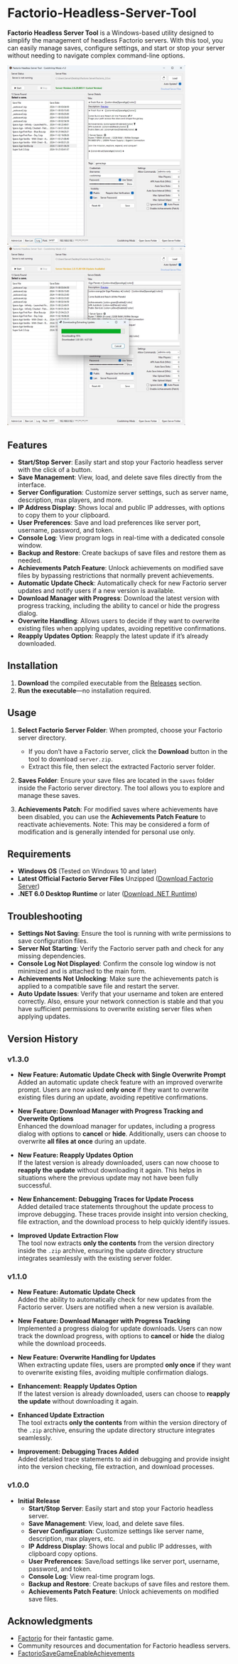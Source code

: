 # Factorio-Headless-Server-Tool

**Factorio Headless Server Tool** is a Windows-based utility designed to simplify the management of headless Factorio servers. With this tool, you can easily manage saves, configure settings, and start or stop your server without needing to navigate complex command-line options.

<img src="Screenshot.jpg" alt="Main Interface Screenshot" width="400" />
<img src="Updater-Screenshot.jpg" alt="Updater Interface Screenshot" width="400" />

## Features


- **Start/Stop Server**: Easily start and stop your Factorio headless server with the click of a button.
- **Save Management**: View, load, and delete save files directly from the interface.
- **Server Configuration**: Customize server settings, such as server name, description, max players, and more.
- **IP Address Display**: Shows local and public IP addresses, with options to copy them to your clipboard.
- **User Preferences**: Save and load preferences like server port, username, password, and token.
- **Console Log**: View program logs in real-time with a dedicated console window.
- **Backup and Restore**: Create backups of save files and restore them as needed.
- **Achievements Patch Feature**: Unlock achievements on modified save files by bypassing restrictions that normally prevent achievements.
- **Automatic Update Check**: Automatically check for new Factorio server updates and notify users if a new version is available.
- **Download Manager with Progress**: Download the latest version with progress tracking, including the ability to cancel or hide the progress dialog.
- **Overwrite Handling**: Allows users to decide if they want to overwrite existing files when applying updates, avoiding repetitive confirmations.
- **Reapply Updates Option**: Reapply the latest update if it’s already downloaded.

## Installation

1. **Download** the compiled executable from the [Releases](https://github.com/coolshrimp/Factorio-Headless-Server-Tool/releases/) section.
2. **Run the executable**—no installation required.

## Usage

1. **Select Factorio Server Folder**: When prompted, choose your Factorio server directory.
   - If you don’t have a Factorio server, click the **Download** button in the tool to download `server.zip`.
   - Extract this file, then select the extracted Factorio server folder.
     
2. **Saves Folder**: Ensure your save files are located in the `saves` folder inside the Factorio server directory. The tool allows you to explore and manage these saves.

3. **Achievements Patch**: For modified saves where achievements have been disabled, you can use the **Achievements Patch Feature** to reactivate achievements. Note: This may be considered a form of modification and is generally intended for personal use only.

## Requirements

- **Windows OS** (Tested on Windows 10 and later)
- **Latest Official Factorio Server Files** Unzipped ([Download Factorio Server](https://www.factorio.com/download))
- **.NET 6.0 Desktop Runtime** or later ([Download .NET Runtime](https://dotnet.microsoft.com/en-us/download/dotnet/thank-you/runtime-desktop-6.0.35-windows-x64-installer))

## Troubleshooting

- **Settings Not Saving**: Ensure the tool is running with write permissions to save configuration files.
- **Server Not Starting**: Verify the Factorio server path and check for any missing dependencies.
- **Console Log Not Displayed**: Confirm the console log window is not minimized and is attached to the main form.
- **Achievements Not Unlocking**: Make sure the achievements patch is applied to a compatible save file and restart the server.
- **Auto Update Issues**: Verify that your username and token are entered correctly. Also, ensure your network connection is stable and that you have sufficient permissions to overwrite existing server files when applying updates.

## Version History

### v1.3.0

- **New Feature: Automatic Update Check with Single Overwrite Prompt**  
  Added an automatic update check feature with an improved overwrite prompt. Users are now asked **only once** if they want to overwrite existing files during an update, avoiding repetitive confirmations.

- **New Feature: Download Manager with Progress Tracking and Overwrite Options**  
  Enhanced the download manager for updates, including a progress dialog with options to **cancel** or **hide**. Additionally, users can choose to overwrite **all files at once** during an update.

- **New Feature: Reapply Updates Option**  
  If the latest version is already downloaded, users can now choose to **reapply the update** without downloading it again. This helps in situations where the previous update may not have been fully successful.

- **New Enhancement: Debugging Traces for Update Process**  
  Added detailed trace statements throughout the update process to improve debugging. These traces provide insight into version checking, file extraction, and the download process to help quickly identify issues.

- **Improved Update Extraction Flow**  
  The tool now extracts **only the contents** from the version directory inside the `.zip` archive, ensuring the update directory structure integrates seamlessly with the existing server folder.

### v1.1.0

- **New Feature: Automatic Update Check**  
  Added the ability to automatically check for new updates from the Factorio server. Users are notified when a new version is available.

- **New Feature: Download Manager with Progress Tracking**  
  Implemented a progress dialog for update downloads. Users can now track the download progress, with options to **cancel** or **hide** the dialog while the download proceeds.

- **New Feature: Overwrite Handling for Updates**  
  When extracting update files, users are prompted **only once** if they want to overwrite existing files, avoiding multiple confirmation dialogs.

- **Enhancement: Reapply Updates Option**  
  If the latest version is already downloaded, users can choose to **reapply the update** without downloading it again.

- **Enhanced Update Extraction**  
  The tool extracts **only the contents** from within the version directory of the `.zip` archive, ensuring the update directory structure integrates seamlessly.

- **Improvement: Debugging Traces Added**  
  Added detailed trace statements to aid in debugging and provide insight into the version checking, file extraction, and download processes.

### v1.0.0

- **Initial Release**  
  - **Start/Stop Server**: Easily start and stop your Factorio headless server.
  - **Save Management**: View, load, and delete save files.
  - **Server Configuration**: Customize settings like server name, description, max players, etc.
  - **IP Address Display**: Shows local and public IP addresses, with clipboard copy options.
  - **User Preferences**: Save/load settings like server port, username, password, and token.
  - **Console Log**: View real-time program logs.
  - **Backup and Restore**: Create backups of save files and restore them.
  - **Achievements Patch Feature**: Unlock achievements on modified save files.

## Acknowledgments

- [Factorio](https://factorio.com/) for their fantastic game.
- Community resources and documentation for Factorio headless servers.
- [FactorioSaveGameEnableAchievements](https://github.com/Rainson12/FactorioSaveGameEnableAchievements)
